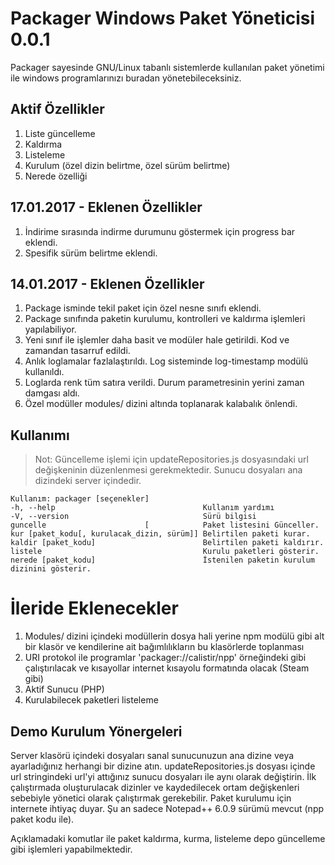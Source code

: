 Packager Windows Paket Yöneticisi 0.0.1
=================================

Packager sayesinde GNU/Linux tabanlı sistemlerde kullanılan paket yönetimi ile windows programlarınızı buradan yönetebileceksiniz.

Aktif Özellikler
----------------
1. Liste güncelleme
2. Kaldırma
3. Listeleme
5. Kurulum (özel dizin belirtme, özel sürüm belirtme)
6. Nerede özelliği

17.01.2017 - Eklenen Özellikler
-------------------------------
1. İndirime sırasında indirme durumunu göstermek için progress bar eklendi.
2. Spesifik sürüm belirtme eklendi.


14.01.2017 - Eklenen Özellikler
----------------------------
1. Package isminde tekil paket için özel nesne sınıfı eklendi.
2. Package sınıfında paketin kurulumu, kontrolleri ve kaldırma işlemleri yapılabiliyor.
3. Yeni sınıf ile işlemler daha basit ve modüler hale getirildi. Kod ve zamandan tasarruf edildi.
4. Anlık loglamalar fazlalaştırıldı. Log sisteminde log-timestamp modülü kullanıldı.
5. Loglarda renk tüm satıra verildi. Durum parametresinin yerini zaman damgası aldı.
6. Özel modüller modules/ dizini altında toplanarak kalabalık önlendi.

Kullanımı
---------
>Not: Güncelleme işlemi için updateRepositories.js dosyasındaki url değişkeninin düzenlenmesi gerekmektedir. Sunucu dosyaları ana dizindeki server içindedir.


```
Kullanım: packager [seçenekler]
-h, --help                                 Kullanım yardımı
-V, --version                              Sürü bilgisi
guncelle                      [            Paket listesini Günceller.
kur [paket_kodu[, kurulacak_dizin, sürüm]] Belirtilen paketi kurar.
kaldir [paket_kodu]                        Belirtilen paketi kaldırır.
listele                                    Kurulu paketleri gösterir.
nerede [paket_kodu]                        İstenilen paketin kurulum dizinini gösterir.
```

İleride Eklenecekler
====================
1. Modules/ dizini içindeki modüllerin dosya hali yerine npm modülü gibi alt bir klasör ve kendilerine ait bağımlılıkların bu klasörlerde toplanması
2. URI protokol ile programlar 'packager://calistir/npp' örneğindeki gibi çalıştırılacak ve kısayollar internet kısayolu formatında olacak (Steam gibi)
3. Aktif Sunucu (PHP)
4. Kurulabilecek paketleri listeleme

Demo Kurulum Yönergeleri
------------------------
Server klasörü içindeki dosyaları sanal sunucunuzun ana dizine veya ayarladığınız herhangi bir dizine atın. updateRepositories.js dosyası içinde url stringindeki url'yi attığınız sunucu dosyaları ile aynı olarak değiştirin. İlk çalıştırmada oluşturulacak dizinler ve kaydedilecek ortam değişkenleri sebebiyle yönetici olarak çalıştırmak gerekebilir. Paket kurulumu için internete ihtiyaç duyar. Şu an sadece Notepad++ 6.0.9 sürümü mevcut (npp paket kodu ile).

Açıklamadaki komutlar ile paket kaldırma, kurma, listeleme depo güncelleme gibi işlemleri yapabilmektedir.
